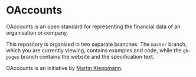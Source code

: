 OAccounts
=========

OAccounts is an open standard for representing the financial data of an
organisation or company.

This repository is organised in two separate branches: The `master` branch,
which you are currently viewing, contains examples and code, while the
`gh-pages` branch contains the website and the specification text.

OAccounts is an initiative by [Martin Kleppmann](http://www.yes-no-cancel.co.uk).

